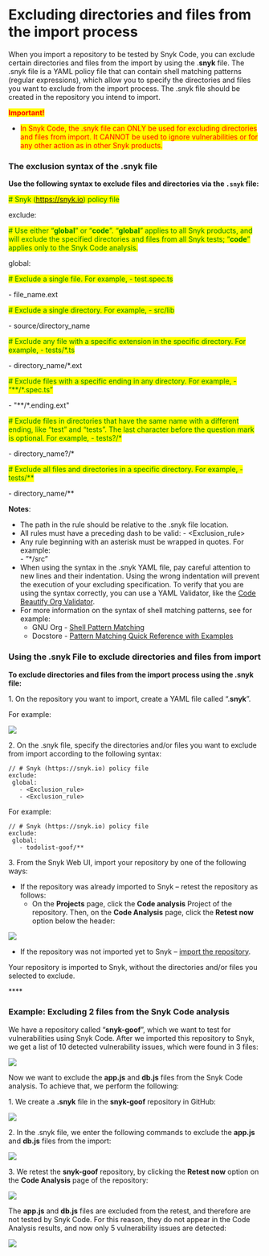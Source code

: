 # Excluding directories and files from the import process



When you import a repository to be tested by Snyk Code, you can exclude certain directories and files from the import by using the .**snyk** file. The .snyk file is a YAML policy file that can contain shell matching patterns (regular expressions), which allow you to specify the directories and files you want to exclude from the import process. The .snyk file should be created in the repository you intend to import.  &#x20;

<mark style="color:red;">**Important!**</mark>

* <mark style="color:red;">In Snyk Code, the .snyk file can ONLY be used for excluding directories and files from import. It CANNOT be used to ignore vulnerabilities or for any other action as in other Snyk products.</mark>

### **The exclusion syntax of the .snyk file**

**Use the following syntax to exclude files and directories via the `.snyk` file:**

<mark style="color:green;"># Snyk (https://snyk.io) policy file</mark>

exclude:

<mark style="color:green;"># Use either “</mark><mark style="color:green;">**global**</mark><mark style="color:green;">” or “</mark><mark style="color:green;">**code**</mark><mark style="color:green;">”. “</mark><mark style="color:green;">**global**</mark><mark style="color:green;">” applies to all Snyk products, and will exclude the specified directories and files from all Snyk tests; “</mark><mark style="color:green;">**code**</mark><mark style="color:green;">” applies only to the Snyk Code analysis.</mark> &#x20;

&#x20;global:

&#x20; <mark style="color:green;"># Exclude a single file. For example, - test.spec.ts</mark>

&#x20;  \- file\_name.ext

&#x20; <mark style="color:green;"># Exclude a single directory. For example, - src/lib</mark>

&#x20;  \- source/directory\_name

&#x20; <mark style="color:green;"># Exclude any file with a specific extension in the specific directory. For example, - tests/\*.ts</mark>

&#x20;  \- directory\_name/\*.ext

&#x20;  <mark style="color:green;"># Exclude files with a specific ending in any directory. For example, - “\*\*/\*.spec.ts”</mark>

&#x20;  \- "\*\*/\*.ending.ext"

&#x20; <mark style="color:green;"># Exclude files in directories that have the same name with a different ending, like “test” and “tests”. The last character before the question mark is optional.  For example, - tests?/\*</mark>

&#x20;  \- directory\_name?/\*

&#x20;  <mark style="color:green;"># Exclude all files and directories in a specific directory. For example, - tests/\*\*</mark>

&#x20;  \- directory\_name/\*\*

**Notes**:

* The path in the rule should be relative to the .snyk file location.
* All rules must have a preceding dash to be valid: - \<Exclusion\_rule>
* Any rule beginning with an asterisk must be wrapped in quotes. For example:\
  \- ”\*/src”
* When using the syntax in the .snyk YAML file, pay careful attention to new lines and their indentation. Using the wrong indentation will prevent the execution of your excluding specification. To verify that you are using the syntax correctly, you can use a YAML Validator, like the [Code Beautify Org Validator](https://codebeautify.org/yaml-validator). &#x20;
* For more information on the syntax of shell matching patterns, see for example:
  * GNU Org - [Shell Pattern Matching](https://www.gnu.org/software/findutils/manual/html\_node/find\_html/Shell-Pattern-Matching.html)
  * Docstore - [Pattern Matching Quick Reference with Examples](https://docstore.mik.ua/orelly/unix/upt/ch26\_10.htm)

&#x20;

### **Using the .snyk File to exclude directories and files from import**

**To exclude directories and files from the import process using the .snyk file:**

1\.  On the repository you want to import, create a YAML file called “.**snyk**”.

For example:

![](<../../../../../.gitbook/assets/Snyk Code - Exlude from Import - .snyk file creation - 2.png>)

2\.  On the .snyk file, specify the directories and/or files you want to exclude from import according to the following syntax:

```
// # Snyk (https://snyk.io) policy file
exclude:
 global:
   - <Exclusion_rule>
   - <Exclusion_rule>
```

For example:

```
// # Snyk (https://snyk.io) policy file
exclude:
 global:
   - todolist-goof/** 
```

&#x20; 3\.  From the Snyk Web UI, import your repository by one of the following ways:

* If the repository was already imported to Snyk – retest the repository as follows:
  * On the **Projects** page, click the **Code analysis** Project of the repository. Then, on the **Code Analysis** page, click the **Retest now** option below the header: &#x20;

![](<../../../../../.gitbook/assets/Snyk Code - Exlude from Import - Retest option.png>)

* If the repository was not imported yet to Snyk – [import the repository](importing-additional-repositories-to-snyk.md).

Your repository is imported to Snyk, without the directories and/or files you selected to exclude.

&#x20;****&#x20;

### **Example**: **Excluding 2 files from the Snyk Code analysis**

We have a repository called “**snyk-goof**”, which we want to test for vulnerabilities using Snyk Code. After we imported this repository to Snyk, we get a list of 10 detected vulnerability issues, which were found in 3 files:

![](<../../../../../.gitbook/assets/Snyk Code - Exlude from Import - Example - Before Exclude.png>)

Now we want to exclude the **app.js** and **db.js** files from the Snyk Code analysis. To achieve that, we perform the following:

1\.  We create a **.snyk** file in the **snyk-goof** repository in GitHub:

![](<../../../../../.gitbook/assets/Snyk Code - Exlude from Import - Example - .snyk file creation.png>)

2\.  In the .snyk file, we enter the following commands to exclude the **app.js** and **db.js** files from the import:

![](<../../../../../.gitbook/assets/Snyk Code - Exlude from Import - Example - Command.png>)

3\.  We retest the **snyk-goof** repository, by clicking the **Retest now** option on the **Code Analysis** page of the repository:

![](<../../../../../.gitbook/assets/Snyk Code - Exlude from Import - Example - Retest option.png>)

The **app.js** and **db.js** files are excluded from the retest, and therefore are not tested by Snyk Code. For this reason, they do not appear in the Code Analysis results, and now only 5 vulnerability issues are detected:

![](<../../../../../.gitbook/assets/Snyk Code - Exlude from Import - Example - Results.png>)

